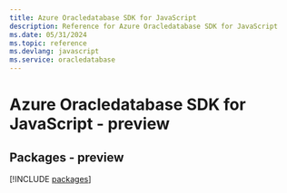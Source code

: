 ```yaml
---
title: Azure Oracledatabase SDK for JavaScript
description: Reference for Azure Oracledatabase SDK for JavaScript
ms.date: 05/31/2024
ms.topic: reference
ms.devlang: javascript
ms.service: oracledatabase
---
```

# Azure Oracledatabase SDK for JavaScript - preview
## Packages - preview
[!INCLUDE [packages](oracledatabase-index.md)]